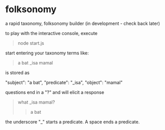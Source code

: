 
# folksonomy

a rapid taxonomy, folksonomy builder
(in development - check back later)

to play with the interactive console, execute
>node start.js

start entering your taxonomy terms
like:
>a bat _isa mamal

is stored as

"subject": "a bat",
"predicate": "_isa",
"object": "mamal"

questions end in a "?" and will elicit a response

>what _isa mamal?
>>a bat

the underscore "_" starts a predicate.  A space ends a predicate.

